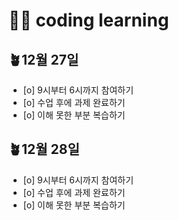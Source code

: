 # 🙋‍♀️ coding learning

## **🪴12월 27일**

- [o] 9시부터 6시까지 참여하기
- [o] 수업 후에 과제 완료하기
- [o] 이해 못한 부분 복습하기

## **🪴12월 28일**

- [o] 9시부터 6시까지 참여하기
- [o] 수업 후에 과제 완료하기
- [o] 이해 못한 부분 복습하기
